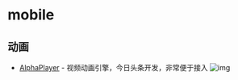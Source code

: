 # mobile

## 动画

- [AlphaPlayer](https://github.com/bytedance/AlphaPlayer) - 视频动画引擎，今日头条开发，非常便于接入 ![img](https://img.shields.io/github/stars/bytedance/AlphaPlayer)